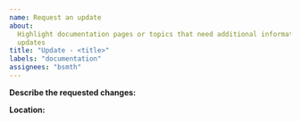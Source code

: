 ```yaml
---
name: Request an update
about:
  Highlight documentation pages or topics that need additional information or
  updates
title: "Update - <title>"
labels: "documentation"
assignees: "bsmth"
---
```


<!--

Hi 👋, thank you for submitting a change request to Blazar!

Don't forget to add more details to the title that describes the issue

-->

**Describe the requested changes:**

**Location:**

<!-- Which pages need to contain these changes? -->
